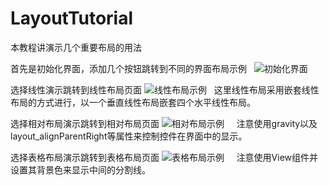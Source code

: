 # LayoutTutorial
本教程讲演示几个重要布局的用法  

首先是初始化界面，添加几个按钮跳转到不同的界面布局示例  
![初始化界面](https://github.com/llfjfz/AndroidTutorials/blob/master/LayoutTutorial/screenshots/1.png)   

选择线性演示跳转到线性布局页面
![线性布局示例](https://github.com/llfjfz/AndroidTutorials/blob/master/LayoutTutorial/screenshots/2.png)  
这里线性布局采用嵌套线性布局的方式进行，以一个垂直线性布局嵌套四个水平线性布局。

选择相对布局演示跳转到相对布局页面
![相对布局示例](https://github.com/llfjfz/AndroidTutorials/blob/master/LayoutTutorial/screenshots/3.png)    
注意使用gravity以及layout_alignParentRight等属性来控制控件在界面中的显示。

选择表格布局演示跳转到表格布局页面
![表格布局示例](https://github.com/llfjfz/AndroidTutorials/blob/master/LayoutTutorial/screenshots/4.png)    
注意使用View组件并设置其背景色来显示中间的分割线。
